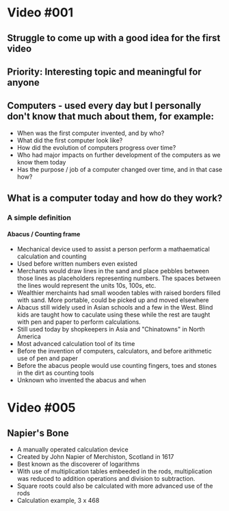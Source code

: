 # Video #001

## Struggle to come up with a good idea for the first video

## Priority: Interesting topic and meaningful for anyone

## Computers - used every day but I personally don't know that much about them, for example:

- When was the first computer invented, and by who?
- What did the first computer look like?
- How did the evolution of computers progress over time?
- Who had major impacts on further development of the computers as we know them today
- Has the purpose / job of a computer changed over time, and in that case how?

## What is a computer today and how do they work?

### A simple definition

#### Abacus / Counting frame

- Mechanical device used to assist a person perform a mathaematical calculation and counting
- Used before written numbers even existed
- Merchants would draw lines in the sand and place pebbles between those lines as placeholders representing numbers. The spaces between the lines would represent the units 10s, 100s, etc.
- Wealthier merchaints had small wooden tables with raised borders filled with sand. More portable, could be picked up and moved elsewhere
- Abacus still widely used in Asian schools and a few in the West. Blind kids are taught how to caculate using these while the rest are taught with pen and paper to perform calculations.
- Still used today by shopkeepers in Asia and "Chinatowns" in North America
- Most advanced calculation tool of its time
- Before the invention of computers, calculators, and before arithmetic use of pen and paper
- Before the abacus people would use counting fingers, toes and stones in the dirt as counting tools
- Unknown who invented the abacus and when

# Video #005

## Napier's Bone

- A manually operated calculation device
- Created by John Napier of Merchiston, Scotland in 1617
- Best known as the discoverer of logarithms
- With use of multiplication tables embeeded in the rods, multiplication was reduced to addition operations and division to subtraction.
- Square roots could also be calculated with more advanced use of the rods
- Calculation example, 3 x 468
